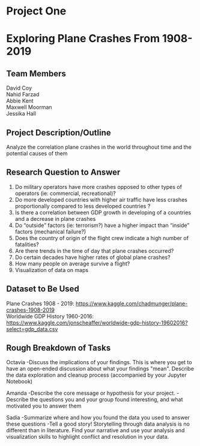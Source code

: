 # Project One

# Exploring Plane Crashes From 1908-2019

## Team Members
  David Coy<br/>
  Nahid Farzad<br/>
  Abbie Kent<br/>
  Maxwell Moorman<br/>
  Jessika Hall<br/>
  
## Project Description/Outline
  Analyze the correlation plane crashes in the world throughout time and the potential causes of them

## Research Question to Answer

1. Do military operators have more crashes opposed to  other types of operators (ie: commercial, recreational)?
2. Do more developed countries with higher air traffic have less crashes proportionally compared to  less developed countries ?
3. Is there a correlation between GDP growth in developing  of a countries and a decrease in plane crashes 
4. Do “outside” factors (ie: terrorism?) have a higher impact than “inside” factors (mechanical failure?)
5. Does the country of origin of the flight crew indicate a high number of fatalities?
6. Are there trends in the time of day that plane crashes occurred? 
7. Do certain decades have higher rates of global plane crashes?
8. How many people on average survive a flight?
9. Visualization of data on maps

## Dataset to Be Used
  Plane Crashes 1908 - 2019: https://www.kaggle.com/chadmunger/plane-crashes-1908-2019
  <br/>Worldwide GDP History 1960-2016: https://www.kaggle.com/jonscheaffer/worldwide-gdp-history-19602016?select=gdp_data.csv

## Rough Breakdown of Tasks
  Octavia 
   -Discuss the implications of your findings. This is where you get to have an open-ended discussion about what your findings  "mean". Describe the data exploration and cleanup process (accompanied by your Jupyter Notebook)
  
  Amanda
   -Describe the core message or hypothesis for your project.
   -Describe the questions you and your group found interesting, and what motivated you to answer    them
  
  Sadia
   -Summarize where and how you found the data you used to answer these questions
   -Tell a good story! Storytelling through data analysis is no different than in literature. Find your narrative and use your analysis and visualization skills to highlight conflict and resolution in your data.
  
 